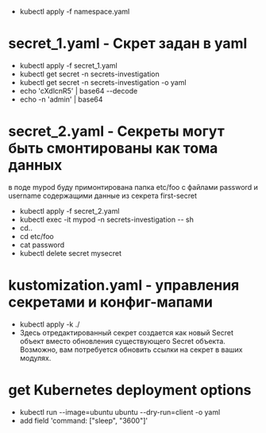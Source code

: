 - kubectl apply -f namespace.yaml
# secret_1.yaml - Скрет задан в yaml
- kubectl apply -f secret_1.yaml
- kubectl get secret -n secrets-investigation
- kubectl get secret -n secrets-investigation -o yaml
- echo 'cXdlcnR5' | base64 --decode
- echo -n 'admin' | base64
# secret_2.yaml - Секреты могут быть смонтированы как тома данных
в поде mypod буду примонтирована папка etc/foo с файлами password и username содержащими данные из секрета first-secret
- kubectl apply -f secret_2.yaml
- kubectl exec -it mypod -n secrets-investigation -- sh
- cd..
- cd etc/foo
- cat password
- kubectl delete secret mysecret

# kustomization.yaml - управления секретами и конфиг-мапами
- kubectl apply -k ./
- Здесь отредактированный секрет создается как новый Secret объект вместо обновления существующего Secret объекта. Возможно, вам потребуется обновить ссылки на секрет в ваших модулях.

# get Kubernetes deployment options
- kubectl run --image=ubuntu ubuntu --dry-run=client -o yaml
- add field 'command: ["sleep", "3600"]'
